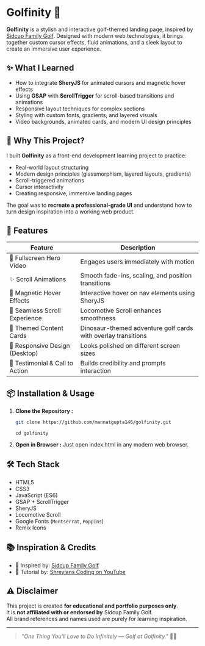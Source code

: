 # Golfinity 🌟

**Golfinity** is a stylish and interactive golf-themed landing page, inspired by [Sidcup Family Golf](https://sidcupfamilygolf.com/). Designed with modern web technologies, it brings together custom cursor effects, fluid animations, and a sleek layout to create an immersive user experience.


## ✨ What I Learned

- How to integrate **SheryJS** for animated cursors and magnetic hover effects
- Using **GSAP** with **ScrollTrigger** for scroll-based transitions and animations
- Responsive layout techniques for complex sections
- Styling with custom fonts, gradients, and layered visuals
- Video backgrounds, animated cards, and modern UI design principles

## 🎯 Why This Project?

I built **Golfinity** as a front-end development learning project to practice:

- Real-world layout structuring
- Modern design principles (glassmorphism, layered layouts, gradients)
- Scroll-triggered animations
- Cursor interactivity
- Creating responsive, immersive landing pages

The goal was to **recreate a professional-grade UI** and understand how to turn design inspiration into a working web product.

## 🚀 Features

| Feature                          | Description                                                                 |
|----------------------------------|-----------------------------------------------------------------------------|
| 🎥 Fullscreen Hero Video         | Engages users immediately with motion                                      |
| ✨ Scroll Animations             | Smooth fade-ins, scaling, and position transitions                         |
| 🧲 Magnetic Hover Effects        | Interactive hover on nav elements using SheryJS                            |
| 📜 Seamless Scroll Experience    | Locomotive Scroll enhances smoothness                                      |
| 🦖 Themed Content Cards          | Dinosaur-themed adventure golf cards with overlay transitions              |
| 📱 Responsive Design (Desktop)   | Looks polished on different screen sizes                                   |
| 💬 Testimonial & Call to Action | Builds credibility and prompts interaction   


## 📦 Installation & Usage

1. **Clone the Repository :**
   ```bash
   git clone https://github.com/mannatgupta146/golfinity.git
   ```
   ```
   cd golfinity
   ```

2. **Open in Browser :**
Just open index.html in any modern web browser.


## 🛠️ Tech Stack

- HTML5
- CSS3
- JavaScript (ES6)
- GSAP + ScrollTrigger
- SheryJS
- Locomotive Scroll
- Google Fonts (`Montserrat`, `Poppins`)
- Remix Icons


## 📚 Inspiration & Credits

- 🔗 Inspired by: [Sidcup Family Golf](https://sidcupfamilygolf.com/)
- 🎥 Tutorial by: [Shreyians Coding on YouTube](https://youtu.be/xG1_vbVPUUs?si=uip9rGPeZU5iSQb8)

## ⚠️ Disclaimer

This project is created **for educational and portfolio purposes only**.  
It is **not affiliated with or endorsed by** Sidcup Family Golf.  
All brand references and names used are purely for learning inspiration.

---

> _"One Thing You'll Love to Do Infinitely — Golf at Golfinity."_ 🏌️‍♂️


